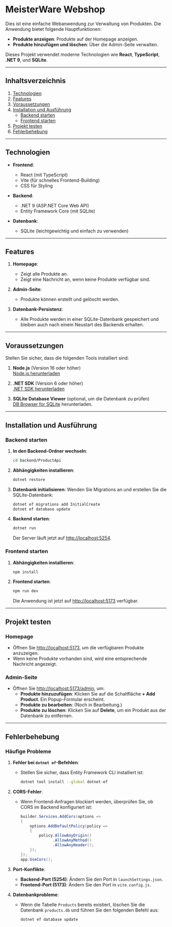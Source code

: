 # **MeisterWare Webshop**

Dies ist eine einfache Webanwendung zur Verwaltung von Produkten. Die Anwendung bietet folgende Hauptfunktionen:

- **Produkte anzeigen**: Produkte auf der Homepage anzeigen.
- **Produkte hinzufügen und löschen**: Über die Admin-Seite verwalten.

Dieses Projekt verwendet moderne Technologien wie **React**, **TypeScript**, **.NET 9**, und **SQLite**.

---

## **Inhaltsverzeichnis**
1. [Technologien](#technologien)
2. [Features](#features)
3. [Voraussetzungen](#voraussetzungen)
4. [Installation und Ausführung](#installation-und-ausf%C3%BChrung)
   - [Backend starten](#backend-starten)
   - [Frontend starten](#frontend-starten)
5. [Projekt testen](#projekt-testen)
6. [Fehlerbehebung](#fehlerbehebung)
---

## **Technologien**

- **Frontend**:
  - React (mit TypeScript)
  - Vite (für schnelles Frontend-Building)
  - CSS für Styling

- **Backend**:
  - .NET 9 (ASP.NET Core Web API)
  - Entity Framework Core (mit SQLite)

- **Datenbank**:
  - SQLite (leichtgewichtig und einfach zu verwenden)

---

## **Features**

1. **Homepage**:
   - Zeigt alle Produkte an.
   - Zeigt eine Nachricht an, wenn keine Produkte verfügbar sind.

2. **Admin-Seite**:
   - Produkte können erstellt und gelöscht werden.

3. **Datenbank-Persistenz**:
   - Alle Produkte werden in einer SQLite-Datenbank gespeichert und bleiben auch nach einem Neustart des Backends erhalten.

---

## **Voraussetzungen**

Stellen Sie sicher, dass die folgenden Tools installiert sind:

1. **Node.js** (Version 16 oder höher)  
   [Node.js herunterladen](https://nodejs.org/)

2. **.NET SDK** (Version 6 oder höher)  
   [.NET SDK herunterladen](https://dotnet.microsoft.com/download)

3. **SQLite Database Viewer** (optional, um die Datenbank zu prüfen)  
   [DB Browser for SQLite](https://sqlitebrowser.org/) herunterladen.

---

## **Installation und Ausführung**

### **Backend starten**

1. **In den Backend-Ordner wechseln**:
   ```bash
   cd backend/ProductApi
   ```

2. **Abhängigkeiten installieren**:
   ```bash
   dotnet restore
   ```

3. **Datenbank initialisieren**: Wenden Sie Migrations an und erstellen Sie die SQLite-Datenbank:
   ```bash
   dotnet ef migrations add InitialCreate
   dotnet ef database update
   ```

4. **Backend starten**:
   ```bash
   dotnet run
   ```

   Der Server läuft jetzt auf [http://localhost:5254](http://localhost:5254).

### **Frontend starten**

1. **Abhängigkeiten installieren**:
   ```bash
   npm install
   ```

2. **Frontend starten**:
   ```bash
   npm run dev
   ```

   Die Anwendung ist jetzt auf [http://localhost:5173](http://localhost:5173) verfügbar.

---

## **Projekt testen**

### **Homepage**

- Öffnen Sie [http://localhost:5173](http://localhost:5173), um die verfügbaren Produkte anzuzeigen.
- Wenn keine Produkte vorhanden sind, wird eine entsprechende Nachricht angezeigt.

### **Admin-Seite**

- Öffnen Sie [http://localhost:5173/admin](http://localhost:5173/admin), um:
  - **Produkte hinzuzufügen**: Klicken Sie auf die Schaltfläche **+ Add Product**. Ein Popup-Formular erscheint.
  - **Produkte zu bearbeiten**: (Noch in Bearbeitung.)
  - **Produkte zu löschen**: Klicken Sie auf **Delete**, um ein Produkt aus der Datenbank zu entfernen.

---

## **Fehlerbehebung**

### **Häufige Probleme**

1. **Fehler bei `dotnet ef`-Befehlen**:
   - Stellen Sie sicher, dass Entity Framework CLI installiert ist:
     ```bash
     dotnet tool install --global dotnet-ef
     ```

2. **CORS-Fehler**:
   - Wenn Frontend-Anfragen blockiert werden, überprüfen Sie, ob CORS im Backend konfiguriert ist:
     ```csharp
     builder.Services.AddCors(options =>
     {
         options.AddDefaultPolicy(policy =>
         {
             policy.AllowAnyOrigin()
                   .AllowAnyMethod()
                   .AllowAnyHeader();
         });
     });
     app.UseCors();
     ```

3. **Port-Konflikte**:
   - **Backend-Port (5254)**: Ändern Sie den Port in `launchSettings.json`.
   - **Frontend-Port (5173)**: Ändern Sie den Port in `vite.config.js`.

4. **Datenbankprobleme**:
   - Wenn die Tabelle `Products` bereits existiert, löschen Sie die Datenbank `products.db` und führen Sie den folgenden Befehl aus:
     ```bash
     dotnet ef database update
     ```
